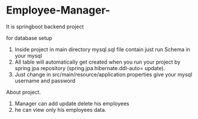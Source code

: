 # Employee-Manager-
It is springboot backend project 

for database setup
1. Inside project in main directory mysql.sql file contain just run Schema in your mysql 
2. All table will automatically get created when you run your project by spring jpa repository (spring.jpa.hibernate.ddl-auto= update).
3. Just change in src/main/resource/application.properties give your mysql username and password

About project.
1. Manager can add update delete his employees 
2. he can view only his employees data.
